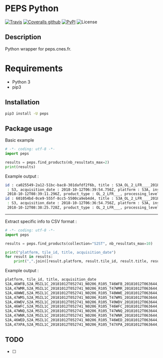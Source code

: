 # PEPS Python

[![Travis](https://img.shields.io/travis/tducret/peps-python.svg)](https://travis-ci.org/tducret/peps-python)
[![Coveralls github](https://img.shields.io/coveralls/github/tducret/peps-python.svg)](https://coveralls.io/github/tducret/peps-python)
[![PyPI](https://img.shields.io/pypi/v/peps.svg)](https://pypi.org/project/peps/)
![License](https://img.shields.io/github/license/tducret/peps-python.svg)

## Description

Python wrapper for peps.cnes.fr.

# Requirements

- Python 3
- pip3

## Installation

```bash
pip3 install -U peps
```

## Package usage

Basic example

```python
# -*- coding: utf-8 -*-
import peps

results = peps.find_products(nb_resultats_max=2)
print(results)
```

Example output :

```bash
id : ca025549-2a12-51bc-bac8-301dafdf2f6b, title : S3A_OL_2_LFR____20181012T063955_20181012T064255_20181012T081800_0179_036_362_3960_SVL_O_NR_002, collection
 : S3, acquisition_date : 2018-10-12T06:39:54.756Z, platform : S3A, instrument : OLCI, sensor_mode : Earth Observation, absolute_orbit_number : 13810, relative_orbit_number : 362, orbit_direction : descending, resource_size : 83453508, publication_date : 2018-10-12T08:41:34.476Z, cloud_cover : 0, ingestion_date :
 2018-10-12T08:39:11.296Z, product_type : OL_2_LFR___, processing_level : LEVEL2, snow_cover : None, storage_mode : disk, tile_id : , country : , continent : ,
id : 601054bd-0ce9-555f-8cc5-5500ca9eb4d4, title : S3A_OL_2_LFR____20181012T063655_20181012T063955_20181012T081807_0179_036_362_3780_SVL_O_NR_002, collection
 : S3, acquisition_date : 2018-10-12T06:36:54.756Z, platform : S3A, instrument : OLCI, sensor_mode : Earth Observation, absolute_orbit_number : 13810, relative_orbit_number : 362, orbit_direction : descending, resource_size : 83158262, publication_date : 2018-10-12T08:39:50.975Z, cloud_cover : 0, ingestion_date :
 2018-10-12T08:38:25.728Z, product_type : OL_2_LFR___, processing_level : LEVEL2, snow_cover : None, storage_mode : disk, tile_id : , country : Afrique Du Sud, continent : Afrique,
```

---

Extract specific info to CSV format :

```python
# -*- coding: utf-8 -*-
import peps

results = peps.find_products(collection="S2ST", nb_resultats_max=10)

print("platform, tile_id, title, acquisition_date")
for result in results:
    print(",".join([result.platform, result.tile_id, result.title, result.acquisition_date]))
```

Example output :

```bash
platform, tile_id, title, acquisition_date
S2A,46WFB,S2A_MSIL1C_20181012T052741_N0206_R105_T46WFB_20181012T063644,2018-10-12T05:27:41.024Z
S2A,47WMR,S2A_MSIL1C_20181012T052741_N0206_R105_T47WMR_20181012T063644,2018-10-12T05:27:41.024Z
S2A,48WWE,S2A_MSIL1C_20181012T052741_N0206_R105_T48WWE_20181012T063644,2018-10-12T05:27:41.024Z
S2A,47WMS,S2A_MSIL1C_20181012T052741_N0206_R105_T47WMS_20181012T063644,2018-10-12T05:27:41.024Z
S2A,49WDV,S2A_MSIL1C_20181012T052741_N0206_R105_T49WDV_20181012T063644,2018-10-12T05:27:41.024Z
S2A,46WFC,S2A_MSIL1C_20181012T052741_N0206_R105_T46WFC_20181012T063644,2018-10-12T05:27:41.024Z
S2A,47WNQ,S2A_MSIL1C_20181012T052741_N0206_R105_T47WNQ_20181012T063644,2018-10-12T05:27:41.024Z
S2A,47WNR,S2A_MSIL1C_20181012T052741_N0206_R105_T47WNR_20181012T063644,2018-10-12T05:27:41.024Z
S2A,46WED,S2A_MSIL1C_20181012T052741_N0206_R105_T46WED_20181012T063644,2018-10-12T05:27:41.024Z
S2A,47XPA,S2A_MSIL1C_20181012T052741_N0206_R105_T47XPA_20181012T063644,2018-10-12T05:27:41.024Z
```

## TODO

- [ ] 
